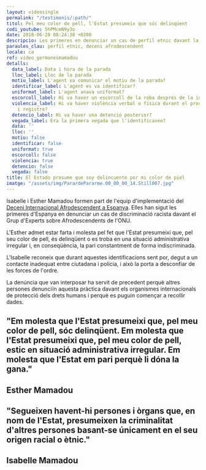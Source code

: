 ```yaml
---
layout: videosingle
permalink: "/testimonis/:path/"
titol: Pel meu color de pell, l'Estat presumeix que sóc delinqüent
codi_youtube: 5hPMcmN9y3o
date: 2018-06-28 08:24:38 +0200
descripcio: Les primeres en denunciar un cas de perfil etnic davant la ONU
paraules_clau: perfil etnic, deceni afrodescendent
locale: ca
ref: video_germanesmamadou
detalls:
  data_label: Data i hora de la parada
  lloc_label: Lloc de la parada
  motiu_label: L'agent va comunicar el motiu de la parada?
  identificar_label: L'agent es va identificar?
  uniformat_label: L'agent anava uniformat?
  escorcoll_label: Hi va haver un escorcoll de la roba després de la identificació?
  violencia_label: Hi va haver violència verbal o física durant el procediment d'identificació
    i registre?
  detencio_label: Hi va haver una detenció posterior?
  vegada_label: Era la primera vegada que l'identificaven?
  data: ''
  lloc: ''
  motiu: false
  identificar: false
  uniformat: true
  escorcoll: false
  violencia: true
  detencio: false
  vegada: false
title: El Estado presume que soy delincuente por mi color de piel
imatge: "/assets/img/ParardePararme.00_00_00_14.Still007.jpg"
---
```

Isabelle i Esther Mamadou formen part de l'equip d'implementació del [Deceni Internacional Afrodescendent a Espanya](http://www.un.org/es/events/africandescentdecade/). Elles han sigut les primeres d'Espanya en denunciar un cas de discriminació racista davant el Grup d'Experts sobre Afrodescendents de l'ONU.

L'Esther admet estar farta i molesta pel fet que l'Estat presumeixi que, pel seu color de pell, és delinqüent o es troba en una situació administrativa irregular i, en conseqüència, la pari constantment de forma indiscriminada.

L'Isabelle reconeix que durant aquestes identificacions sent por, degut a un contacte inadequat entre ciutadana i policia, i això la porta a desconfiar de les forces de l'ordre.

La denúncia que van interposar ha servit de precedent perquè altres persones denunciïn aquesta pràctica davant els organismes internacionals de protecció dels drets humans i perquè es puguin començar a recollir dades.

## "Em molesta que l'Estat presumeixi que, pel meu color de pell, sóc delinqüent. Em molesta que l'Estat presumeixi que, pel meu color de pell, estic en situació administrativa irregular. Em molesta que l'Estat em pari perquè li dóna la gana."

## **Esther Mamadou**

## "Segueixen havent-hi persones i òrgans que, en nom de l'Estat, presumeixen la criminalitat d'altres persones basant-se únicament en el seu origen racial o ètnic."

## **Isabelle Mamadou**